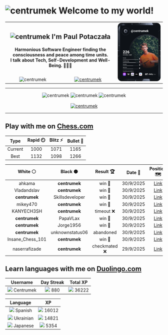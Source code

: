 <h1>
  <img
    src="https://emojis.slackmojis.com/emojis/images/1531849430/4246/blob-sunglasses.gif"
    width="30"
    alt="centrumek"
  />
  Welcome to my world!
</h1>

<table>
  <tbody>
    <tr>
      <td align="center" width="70%" colspan="2">
        <h2>
          <img
            src="https://raw.githubusercontent.com/MartinHeinz/MartinHeinz/master/wave.gif"
            width="30px"
            alt="centrumek"
          />
          I'm Paul Potaczała
        </h2>
        <h4>
          Harmonious Software Engineer finding the consciousness and peace among time units.
          <br/>
          I talk about Tech, Self-Development and Well-Being. 🌿🧘🚀
        </h4>
      </td>
      <td width="30%" rowspan="2">
        <a href="https://app.daily.dev/centrumek">
          <img
            src="./devcard.svg"
            alt="centrumek"
          />
        </a>
      </td>
    </tr>
    <tr align="center">
      <td>
        <img
          src="https://komarev.com/ghpvc/?username=centrumek&label=visitors&color=0e75b6&style=flat"
          alt="centrumek"
        >
      </td>
      <td>
        <a href="https://stackoverflow.com/users/14496012/centrumek">
          <img
            src="https://stackoverflow.com/users/flair/14496012.png?theme=dark"
            alt="centrumek"
          >
        </a>
      </td>
    </tr>
  </tbody>
</table>

---
<div align="center">
  <img 
    src="https://github-readme-stats.vercel.app/api?username=centrumek&show_icons=true&count_private=true&theme=dark&hide_border=true&hide=issues,contribs&bg_color=00000000"
    alt="centrumek"
  />
  <img
    src="https://github-readme-stats.vercel.app/api/top-langs/?username=centrumek&layout=compact&hide_border=true&theme=dark&bg_color=00000000&langs_count=6&exclude_repo=air-statistic-app"
    alt="centrumek"
  />
  <img 
    src="https://github-readme-streak-stats.herokuapp.com?user=centrumek&theme=dark&hide_border=true&background=FFFFFF00"
    alt="centrumek"
  />
  <br/>
  <br/>
  <a href="https://www.buymeacoffee.com/centrumek">
    <img
      src="https://cdn.buymeacoffee.com/buttons/v2/default-orange.png"
      height="50"
      width="210"
      alt="centrumek"
    />
  </a>
</div>

---

## Play with me on [Chess.com](https://www.chess.com/member/centrumek)

<div align="center">
<!--START_SECTION:chessStats-->
<!-- Automatically generated with https://github.com/Balastrong/chess-stats-action -->

| Type | Rapid ⏲️ | Blitz ⚡ | Bullet 🔫 |
|:---:|:---:|:---:|:---:|
| Current | 1000 | 1071 | 1165 |
| Best | 1132 | 1098 | 1266 |

| White ⚪ | Black ⚫ | Result 🏆 | Date 📅 | Position 🗺️ | Type 🕕 |
|:---:|:---:|:---:|:---:|:---:|:---:|
| ahkama | **centrumek** | win 🥇 | 30/9/2025 | <a href="http://www.ee.unb.ca/cgi-bin/tervo/fen.pl?select=3R4/5kr1/p7/2B5/3P1n2/P6P/5PPK/5q2 w - - 7 41">Link</a> | Blitz |
| Vladandslav | **centrumek** | win 🥇 | 30/9/2025 | <a href="http://www.ee.unb.ca/cgi-bin/tervo/fen.pl?select=8/8/8/p6p/7P/1P2k1p1/K5P1/3q4 b - - 1 52">Link</a> | Blitz |
| **centrumek** | Skillsdeveloper | win 🥇 | 30/9/2025 | <a href="http://www.ee.unb.ca/cgi-bin/tervo/fen.pl?select=8/2Q3pk/4p2B/4P3/4n3/P2K2P1/2P4P/1q6 b - - 4 42">Link</a> | Blitz |
| mikey470 | **centrumek** | win 🥇 | 30/9/2025 | <a href="http://www.ee.unb.ca/cgi-bin/tervo/fen.pl?select=rn1k4/ppp5/6BB/3Np2P/3b4/8/PPP2qP1/R2R1K2 w - - 1 22">Link</a> | Blitz |
| KANYECH3SH | **centrumek** | timeout ❌ | 30/9/2025 | <a href="http://www.ee.unb.ca/cgi-bin/tervo/fen.pl?select=8/7R/4K3/2B5/3Q2k1/8/8/8 b - - 0 47">Link</a> | Blitz |
| **centrumek** | PapaVLax | win 🥇 | 30/9/2025 | <a href="http://www.ee.unb.ca/cgi-bin/tervo/fen.pl?select=8/8/8/8/4Q3/2B2R1k/5P2/6K1 b - - 6 65">Link</a> | Blitz |
| **centrumek** | Jorge1956 | win 🥇 | 30/9/2025 | <a href="http://www.ee.unb.ca/cgi-bin/tervo/fen.pl?select=6r1/1p6/p4R1q/2p4k/2P5/PP1p3K/1B2n3/7R b - - 0 37">Link</a> | Blitz |
| **centrumek** | unknownstatus06 | abandoned  | 30/9/2025 | <a href="http://www.ee.unb.ca/cgi-bin/tervo/fen.pl?select=7k/ppp3pp/1b6/1P6/P3q3/B5P1/2P4P/RK6 w - - 0 30">Link</a> | Blitz |
| Insane_Chess_101 | **centrumek** | win 🥇 | 30/9/2025 | <a href="http://www.ee.unb.ca/cgi-bin/tervo/fen.pl?select=8/3k4/3p4/p2Pr2p/2P4P/R4P2/P4r2/1K5R w - - 8 38">Link</a> | Blitz |
| naserrafizade | **centrumek** | checkmated ❌ | 29/9/2025 | <a href="http://www.ee.unb.ca/cgi-bin/tervo/fen.pl?select=3k4/3Q4/3R1p2/pPpP4/P1P1ppP1/2P2P2/6K1/8 b - - 0 52">Link</a> | Blitz |

<!--END_SECTION:chessStats-->
</div>

## Learn languages with me on [Duolingo.com](https://www.duolingo.com/profile/Centrumek)

<div align="center">
<!--START_SECTION:duolingoStats-->
<!-- Automatically generated with https://github.com/centrumek/duolingo-readme-stats-->

| Username | Day Streak | Total XP |
|:---:|:---:|:---:|
| <img src="https://raw.githubusercontent.com/centrumek/duolingo-readme-stats/main/assets/duolingo.png" height="12"> Centrumek | <img src="https://raw.githubusercontent.com/centrumek/duolingo-readme-stats/main/assets/streakinactive.svg" height="12"> 880 | <img src="https://raw.githubusercontent.com/centrumek/duolingo-readme-stats/main/assets/xp.svg" height="12"> 36222 |

| Language | XP |
|:---:|:---:|
| <img src="https://raw.githubusercontent.com/centrumek/duolingo-readme-stats/main/assets/langs/spanish.svg" height="12"> Spanish | <img src="https://raw.githubusercontent.com/centrumek/duolingo-readme-stats/main/assets/xp.svg" height="12"> 16012 |
| <img src="https://raw.githubusercontent.com/centrumek/duolingo-readme-stats/main/assets/langs/ukrainian.svg" height="12"> Ukrainian | <img src="https://raw.githubusercontent.com/centrumek/duolingo-readme-stats/main/assets/xp.svg" height="12"> 14821 |
| <img src="https://raw.githubusercontent.com/centrumek/duolingo-readme-stats/main/assets/langs/japanese.svg" height="12"> Japanese | <img src="https://raw.githubusercontent.com/centrumek/duolingo-readme-stats/main/assets/xp.svg" height="12"> 5354 |

<!--END_SECTION:duolingoStats-->
</div>
<!--
**centrumek/centrumek** is a ✨ _special_ ✨ repository because its `README.md` (this file) appears on your GitHub profile.

Here are some ideas to get you started:

- 🔭 I’m currently working on ...
- 🌱 I’m currently learning ...
- 👯 I’m looking to collaborate on ...
- 🤔 I’m looking for help with ...
- 💬 Ask me about ...
- 📫 How to reach me: ...
- 😄 Pronouns: ...
- ⚡ Fun fact: ...
-->
